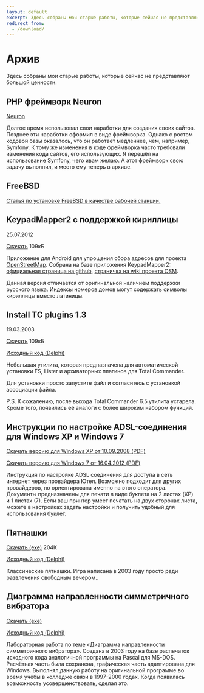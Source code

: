 ```yaml
---
layout: default
excerpt: Здесь собраны мои старые работы, которые сейчас не представляют большой ценности
redirect_from:
  - /download/
---
```

# Архив

Здесь собраны мои старые работы, которые сейчас не представляют большой ценности.

## PHP фреймворк Neuron

[Neuron](/neuron/)

Долгое время использовал свои наработки для создания своих сайтов. Позднее эти наработки оформил в виде фреймворка. Однако с ростом кодовой базы оказалось, что он работает медленнее, чем, например, Symfony. К тому же изменения в коде фреймворка часто требовали изменения кода сайтов, его использующих. Я перешёл на использование Symfony, чего ивам желаю. А этот фреймворк свою задачу выполнил, и место ему теперь в архиве.

## FreeBSD

[Статья по установке FreeBSD в качестве рабочей станции.](/FreeBSD/desktop/)

## KeypadMapper2 с поддержкой кириллицы

25.07.2012

[Скачать](/download/KeypadMapper2mod.apk) 109кБ

Приложение для Android для упрощения сбора адресов для проекта [OpenStreetMap](http://www.openstreetmap.org). Собрана на базе приложения KeypadMapper2: [официальная страница на github](https://github.com/cobra/KeypadMapper2), [страничка на wiki проекта OSM](http://wiki.openstreetmap.org/wiki/KeypadMapper).

Данная версия отличается от оригинальной наличием поддержки русского языка. Индексы номеров домов могут содержать символы кириллицы вместо латиницы.

## Install TC plugins 1.3

19.03.2003

[Скачать](/download/inst_tc_plugins.zip) 109кБ

[Исходный код (Delphi)](/download/install_tc_plugins_src.zip)

Небольшая утилита, которая предназначена для автоматической установки FS, Lister и архиваторных плагинов для Total Commander.

Для установки просто запустите файл и согласитесь с установкой ассоциации файла.

P.S. К сожалению, после выхода Total Commander 6.5 утилита устарела. Кроме того, появились её аналоги с более широким набором функций.

## Инструкции по настройке ADSL-соединения для Windows XP и Windows 7

[Скачать версию для Windows XP от 10.09.2008 (PDF)](/download/internet-adsl.pdf)

[Скачать версию для Windows 7 от 16.04.2012 (PDF)](/download/internet-adsl-win7.pdf)

Инструкция по настройке ADSL соединения для доступа в сеть интернет через провайдера Ютел. Возможно подходит для других провайдеров, но ориентирована именно на этого оператора. Документы предназначены для печати в виде буклета на 2 листах (XP) и 1 листах (7). Если ваш принтер умеет печатать на двух сторонах листа, можете в настройках задать настройки и получить удобный для использования буклет.

## Пятнашки

[Скачать (exe)](/download/15.exe) 204К

[Исходный код (Delphi)](/download/15.zip)

Классические пятнашки. Игра написана в 2003 году просто ради развлечения свободным вечером..

## Диаграмма направленности симметричного вибратора

[Скачать (exe)](/download/dn_sv.exe)

[Исходный код (Delphi)](/download/dn_sv.zip)

Лабораторная работа по теме &laquo;Диаграмма направленности симметричного вибратора&raquo;. Создана в 2003 году на базе распечаток исходного кода аналогичной программы на Pascal для MS-DOS. Расчётная часть была сохранена, графическая часть адаптирована для Windows. Выполнял данную работу на оригинальной программе во время учёбы в колледже связи в 1997-2000 годах. Когда появилась возможность усовершенствовать, сделал это.
